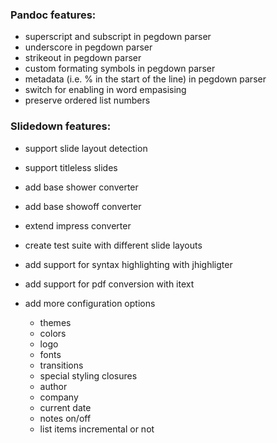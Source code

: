 ### Pandoc features:

 * superscript and subscript in pegdown parser
 * underscore in pegdown parser
 * strikeout in pegdown parser
 * custom formating symbols in pegdown parser
 * metadata (i.e. % in the start of the line) in pegdown parser
 * switch for enabling in word empasising
 * preserve ordered list numbers

### Slidedown features:

 * support slide layout detection
 * support titleless slides

 * add base shower converter
 * add base showoff converter
 * extend impress converter

 * create test suite with different slide layouts

 * add support for syntax highlighting with jhighligter 

 * add support for pdf conversion with itext

 * add more configuration options
   - themes
   - colors
   - logo
   - fonts
   - transitions
   - special styling closures
   - author 
   - company
   - current date
   - notes on/off
   - list items incremental or not


